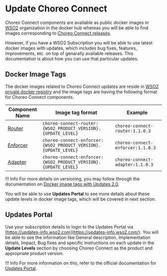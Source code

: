# Update Choreo Connect

Choreo Connect components are available as public docker images in [WSO2](https://hub.docker.com/u/wso2) organization in the docker hub whereas you will be able to find images corresponding to [Choreo Connect releases](https://github.com/wso2/product-microgateway/releases).

However, if you have a WSO2 Subscription you will be able to use latest docker images with updates, which includes bug fixes, features, improvements, etc. on top of genarally available releases. This documentation is about how you can use that particular updates.

## Docker Image Tags

The docker images related to Choreo Connect updates are reside in [WSO2 private docker registry](https://docker.wso2.com/) and the image tags are having the following format for Choreo Connect components.

<table>
    <thead>
        <tr>
            <th>Component Name</th>
            <th>Image tag format</th>
            <th>Example</th>
        </tr>
    </thead>
    <tbody>
        <tr>
            <td>
                <a href="{{base_path}}/deploy-and-publish/deploy-on-gateway/choreo-connect/getting-started/choreo-connect-overview/#router">Router</a>
            </td>
            <td>
                <code>choreo-connect-router:{WSO2_PRODUCT_VERSION}.{UPDATE_LEVEL}</code>
            </td>
            <td>
                <code>choreo-connect-router:1.1.0.3</code>
            </td>
        </tr>
        <tr>
            <td>
                <a href="{{base_path}}/deploy-and-publish/deploy-on-gateway/choreo-connect/getting-started/choreo-connect-overview/#enforcer">Enforcer</a>
            </td>
            <td>
                <code>choreo-connect-enforcer:{WSO2_PRODUCT_VERSION}.{UPDATE_LEVEL}</code>
            </td>
            <td>
                <code>choreo-connect-enforcer:1.1.0.3</code>
            </td>
        </tr>
        <tr>
            <td>
                <a href="{{base_path}}/deploy-and-publish/deploy-on-gateway/choreo-connect/getting-started/choreo-connect-overview/#adapter">Adapter</a>
            </td>
            <td>
                <code>choreo-connect-enforcer:{WSO2_PRODUCT_VERSION}.{UPDATE_LEVEL}</code>
            </td>
            <td>
                <code>choreo-connect-adapter:1.1.0.3</code>
            </td>
        </tr>  
    </tbody>
</table>

!!! Info
    For more details on versioning, you may follow through the documentation on [Docker image tags with Updates 2.0](https://updates.docs.wso2.com/en/latest/updates/using-wso2-docker-images/).

You will be able to use **Updates Portal** to see more details about these update levels in docker image tags, which will be covered in next section.

## Updates Portal

Use your subscription details to login to the Updates Portal via [https://updates-info.wso2.com](https://updates-info.wso2.com/). You will be able to see the information like General description, Implementation details, Impact, Bug fixes and specific Instructions on each update in the **Update Levels** section by choosing Choreo Connect as the product and appropriate product version.

!!! Info
    For more information on this, refer to the official documentation for [Updates Portal](https://updates.docs.wso2.com/en/latest/updates/updates-portal/).
